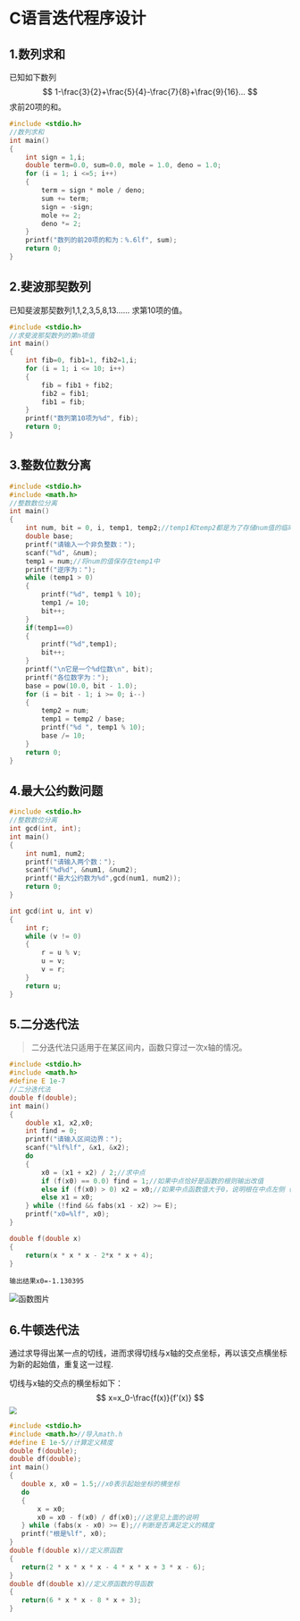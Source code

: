# C语言迭代程序设计

## 1.数列求和

已知如下数列
$$
1-\frac{3}{2}+\frac{5}{4}-\frac{7}{8}+\frac{9}{16}...
$$
求前20项的和。

```c
#include <stdio.h>
//数列求和
int main()
{
	int sign = 1,i;
	double term=0.0, sum=0.0, mole = 1.0, deno = 1.0;
	for (i = 1; i <=5; i++)
	{
		term = sign * mole / deno;
		sum += term;
		sign = -sign;
		mole += 2;
		deno *= 2;
	}
	printf("数列的前20项的和为：%.6lf", sum);
	return 0;
}
```

## 2.斐波那契数列

已知斐波那契数列1,1,2,3,5,8,13...... 求第10项的值。

```c
#include <stdio.h>
//求斐波那契数列的第n项值
int main()
{
	int fib=0, fib1=1, fib2=1,i;
	for (i = 1; i <= 10; i++)
	{
		fib = fib1 + fib2;
		fib2 = fib1;
		fib1 = fib;
	}
	printf("数列第10项为%d", fib);
	return 0;
}
```

## 3.整数位数分离

```c
#include <stdio.h>
#include <math.h>
//整数数位分离
int main()
{
    int num, bit = 0, i, temp1, temp2;//temp1和temp2都是为了存储num值的临时变量
    double base;
    printf("请输入一个非负整数：");
    scanf("%d", &num);
    temp1 = num;//将num的值保存在temp1中
    printf("逆序为：");
    while (temp1 > 0)
    {
        printf("%d", temp1 % 10);
        temp1 /= 10;
        bit++;
    }
    if(temp1==0)
    {
        printf("%d",temp1);
        bit++;
    }
    printf("\n它是一个%d位数\n", bit);
    printf("各位数字为：");
    base = pow(10.0, bit - 1.0);
    for (i = bit - 1; i >= 0; i--)
    {
        temp2 = num;
        temp1 = temp2 / base;
        printf("%d ", temp1 % 10);
        base /= 10;
    }
    return 0;
}
```

## 4.最大公约数问题

```c
#include <stdio.h>
//整数数位分离
int gcd(int, int);
int main()
{
	int num1, num2;
	printf("请输入两个数：");
	scanf("%d%d", &num1, &num2);
	printf("最大公约数为%d",gcd(num1, num2));
	return 0;
}

int gcd(int u, int v)
{
	int r;
	while (v != 0)
	{
		r = u % v;
		u = v;
		v = r;
	}
	return u;
}
```

## 5.二分迭代法

> 二分迭代法只适用于在某区间内，函数只穿过一次x轴的情况。

```c
#include <stdio.h>
#include <math.h>
#define E 1e-7
//二分迭代法
double f(double);
int main()
{
	double x1, x2,x0;
	int find = 0;
	printf("请输入区间边界：");
	scanf("%lf%lf", &x1, &x2);
	do
	{
		x0 = (x1 + x2) / 2;//求中点
		if (f(x0) == 0.0) find = 1;//如果中点恰好是函数的根则输出改值
		else if (f(x0) > 0) x2 = x0;//如果中点函数值大于0，说明根在中点左侧（这里假设X1<0,x2>0）
		else x1 = x0;
	} while (!find && fabs(x1 - x2) >= E);
	printf("x0=%lf", x0);
}

double f(double x)
{
	return(x * x * x - 2*x * x + 4);
}

```

`输出结果x0=-1.130395`

![函数图片](C:\Users\rht\Pictures\md文档临时图片.png)

## 6.牛顿迭代法

通过求导得出某一点的切线，进而求得切线与x轴的交点坐标，再以该交点横坐标为新的起始值，重复这一过程.

切线与x轴的交点的横坐标如下：
$$
x=x_0-\frac{f(x)}{f'(x)}
$$
<img src="https://s2.ax1x.com/2019/10/26/KBjMrj.png" style="zoom:80%;" />

 ```c
#include <stdio.h>
#include <math.h>//导入math.h
#define E 1e-5//计算定义精度
double f(double);
double df(double);
int main()
{
	double x, x0 = 1.5;//x0表示起始坐标的横坐标
	do
	{
		x = x0;
		x0 = x0 - f(x0) / df(x0);//这里见上面的说明
	} while (fabs(x - x0) >= E);//判断是否满足定义的精度
	printf("根是%lf", x0);
}
double f(double x)//定义原函数
{
	return(2 * x * x * x - 4 * x * x + 3 * x - 6);
}
double df(double x)//定义原函数的导函数
{
	return(6 * x * x - 8 * x + 3);
}

 ```
